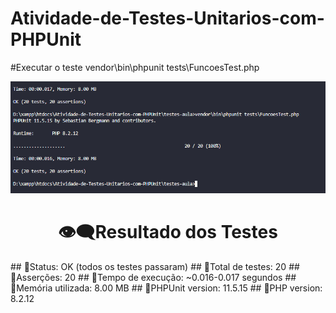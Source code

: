 # Atividade-de-Testes-Unitarios-com-PHPUnit
#Executar o teste
vendor\bin\phpunit tests\FuncoesTest.php

<p align="center">
<img src="https://github.com/JohnnyMatheus/Atividade-de-Testes-Unitarios-com-PHPUnit/blob/main/image.png"/>
</p>

<h1 texte align="center">👁️‍🗨️Resultado dos Testes</h1>
## 🔸Status: OK (todos os testes passaram)
## 🔸Total de testes: 20
## 🔸Asserções: 20
## 🔸Tempo de execução: ~0.016-0.017 segundos
## 🔸Memória utilizada: 8.00 MB
## 🔸PHPUnit version: 11.5.15
## 🔸PHP version: 8.2.12